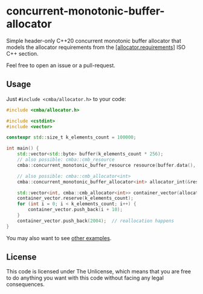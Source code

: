 # concurrent-monotonic-buffer-allocator
Simple header-only C++20 concurrent monotonic buffer allocator that models the allocator requirements from the [[allocator.requirements]](https://eel.is/c++draft/allocator.requirements) ISO C++ section.

Feel free to open an issue or a pull-request.

## Usage

Just `#include <cmba/allocator.h>` to your code:

```c++
#include <cmba/allocator.h>

#include <cstdint>
#include <vector>

constexpr std::size_t k_elements_count = 100000;

int main() {
    std::vector<std::byte> buffer(k_elements_count * 256);
    // also possible: cmba::cmb_resource
    cmba::concurrent_monotonic_buffer_resource resource(buffer.data(), buffer.size());

    // also possible: cmba::cmb_allocator<int>
    cmba::concurrent_monotonic_buffer_allocator<int> allocator_int(&resource);

    std::vector<int, cmba::cmb_allocator<int>> container_vector(allocator_int);
    container_vector.reserve(k_elements_count);
    for (int i = 0; i < k_elements_count; i++) {
        container_vector.push_back(i + 10);
    }
    container_vector.push_back(2004);  // reallocation happens
}
```

You may also want to see [other examples](https://github.com/blonded04/concurrent-monotonic-buffer-allocator/blob/master/example.cpp).

## License
This code is licensed under The Unlicense, which means that you are free to do anything you want with this code without facing any legal consequences.
